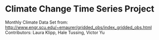 # Climate Change Time Series Project
Monthly Climate Data Set from: http://www.engr.scu.edu/~emaurer/gridded_obs/index_gridded_obs.html 
Contributors: Laura Klipp, Hale Tussing, Victor Yu

